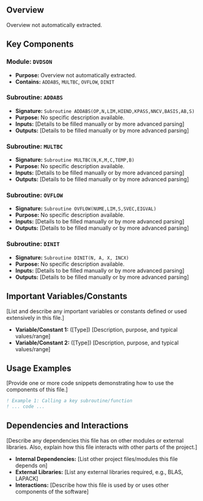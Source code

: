 ## Overview

Overview not automatically extracted.

## Key Components

### Module: `DVDSON`
- **Purpose:** Overview not automatically extracted.
- **Contains:** `ADDABS`, `MULTBC`, `OVFLOW`, `DINIT`

### Subroutine: `ADDABS`
- **Signature:** `Subroutine ADDABS(OP,N,LIM,HIEND,KPASS,NNCV,BASIS,AB,S)`
- **Purpose:** No specific description available.
- **Inputs:** [Details to be filled manually or by more advanced parsing]
- **Outputs:** [Details to be filled manually or by more advanced parsing]

### Subroutine: `MULTBC`
- **Signature:** `Subroutine MULTBC(N,K,M,C,TEMP,B)`
- **Purpose:** No specific description available.
- **Inputs:** [Details to be filled manually or by more advanced parsing]
- **Outputs:** [Details to be filled manually or by more advanced parsing]

### Subroutine: `OVFLOW`
- **Signature:** `Subroutine OVFLOW(NUME,LIM,S,SVEC,EIGVAL)`
- **Purpose:** No specific description available.
- **Inputs:** [Details to be filled manually or by more advanced parsing]
- **Outputs:** [Details to be filled manually or by more advanced parsing]

### Subroutine: `DINIT`
- **Signature:** `Subroutine DINIT(N, A, X, INCX)`
- **Purpose:** No specific description available.
- **Inputs:** [Details to be filled manually or by more advanced parsing]
- **Outputs:** [Details to be filled manually or by more advanced parsing]

## Important Variables/Constants

[List and describe any important variables or constants defined or used extensively in this file.]

- **Variable/Constant 1:** ([Type]) [Description, purpose, and typical values/range]
- **Variable/Constant 2:** ([Type]) [Description, purpose, and typical values/range]

## Usage Examples

[Provide one or more code snippets demonstrating how to use the components of this file.]

```fortran
! Example 1: Calling a key subroutine/function
! ... code ...
```

## Dependencies and Interactions

[Describe any dependencies this file has on other modules or external libraries. Also, explain how this file interacts with other parts of the project.]

- **Internal Dependencies:** [List other project files/modules this file depends on]
- **External Libraries:** [List any external libraries required, e.g., BLAS, LAPACK]
- **Interactions:** [Describe how this file is used by or uses other components of the software]
